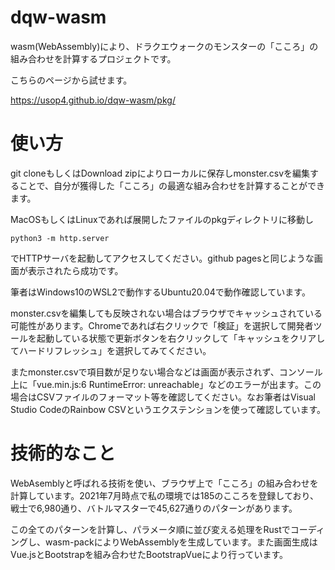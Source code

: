 # dqw-wasm

wasm(WebAssembly)により、ドラクエウォークのモンスターの「こころ」の組み合わせを計算するプロジェクトです。

こちらのページから試せます。

https://usop4.github.io/dqw-wasm/pkg/

# 使い方

git cloneもしくはDownload zipによりローカルに保存しmonster.csvを編集することで、自分が獲得した「こころ」の最適な組み合わせを計算することができます。

MacOSもしくはLinuxであれば展開したファイルのpkgディレクトリに移動し

`python3 -m http.server`

でHTTPサーバを起動してアクセスしてください。github pagesと同じような画面が表示されたら成功です。

筆者はWindows10のWSL2で動作するUbuntu20.04で動作確認しています。

monster.csvを編集しても反映されない場合はブラウザでキャッシュされている可能性があります。Chromeであれば右クリックで「検証」を選択して開発者ツールを起動している状態で更新ボタンを右クリックして「キャッシュをクリアしてハードリフレッシュ」を選択してみてください。

またmonster.csvで項目数が足りない場合などは画面が表示されず、コンソール上に「vue.min.js:6 RuntimeError: unreachable」などのエラーが出ます。この場合はCSVファイルのフォーマット等を確認してください。なお筆者はVisual Studio CodeのRainbow CSVというエクステンションを使って確認しています。

# 技術的なこと

WebAsemblyと呼ばれる技術を使い、ブラウザ上で「こころ」の組み合わせを計算しています。2021年7月時点で私の環境では185のこころを登録しており、戦士で6,980通り、バトルマスターで45,627通りのパターンがあります。

この全てのパターンを計算し、パラメータ順に並び変える処理をRustでコーディングし、wasm-packによりWebAssemblyを生成しています。また画面生成はVue.jsとBootstrapを組み合わせたBootstrapVueにより行っています。
